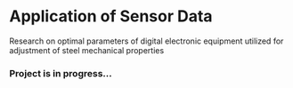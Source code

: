 # Application of Sensor Data
Research on optimal parameters of digital electronic equipment utilized for adjustment of steel mechanical properties

### Project is in progress...
